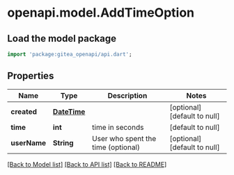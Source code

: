 # openapi.model.AddTimeOption

## Load the model package
```dart
import 'package:gitea_openapi/api.dart';
```

## Properties
Name | Type | Description | Notes
------------ | ------------- | ------------- | -------------
**created** | [**DateTime**](DateTime.md) |  | [optional] [default to null]
**time** | **int** | time in seconds | [default to null]
**userName** | **String** | User who spent the time (optional) | [optional] [default to null]

[[Back to Model list]](../README.md#documentation-for-models) [[Back to API list]](../README.md#documentation-for-api-endpoints) [[Back to README]](../README.md)


